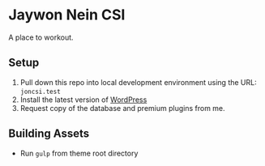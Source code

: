 # Jaywon Nein CSI
A place to workout.

## Setup
1. Pull down this repo into local development environment using the URL: `joncsi.test`
2. Install the latest version of [WordPress](https://wordpress.org/download/)
3. Request copy of the database and premium plugins from me.

## Building Assets
- Run `gulp` from theme root directory
